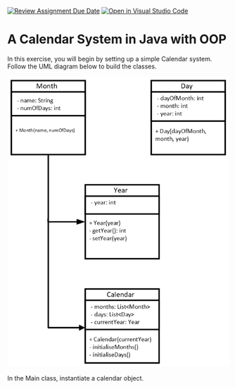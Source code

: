 [![Review Assignment Due Date](https://classroom.github.com/assets/deadline-readme-button-24ddc0f5d75046c5622901739e7c5dd533143b0c8e959d652212380cedb1ea36.svg)](https://classroom.github.com/a/2RJIIZTI)
[![Open in Visual Studio Code](https://classroom.github.com/assets/open-in-vscode-718a45dd9cf7e7f842a935f5ebbe5719a5e09af4491e668f4dbf3b35d5cca122.svg)](https://classroom.github.com/online_ide?assignment_repo_id=11497169&assignment_repo_type=AssignmentRepo)
# A Calendar System in Java with OOP

In this exercise, you will begin by setting up a simple Calendar system.
Follow the UML diagram below to build the classes.

<img src='assets/calendar-UML.png' />

In the Main class, instantiate a calendar object.